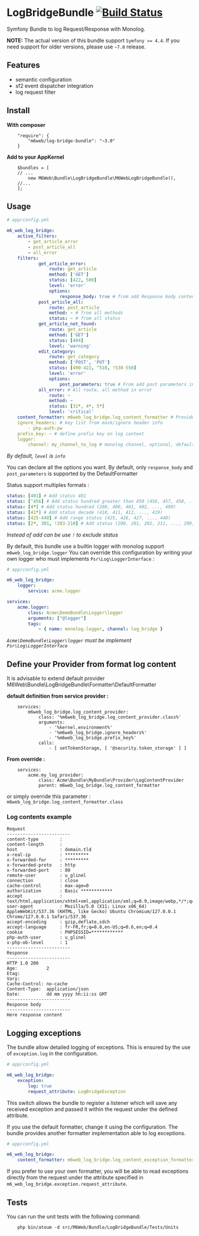 # LogBridgeBundle [![Build Status](https://travis-ci.org/M6Web/LogBridgeBundle.svg?branch=master)](https://travis-ci.org/M6Web/LogBridgeBundle)

Symfony Bundle to log Request/Response with Monolog. 

**NOTE:** The actual version of this bundle support `Symfony >= 4.4`.
If you need support for older versions, please use `~7.0` release.

## Features

 - semantic configuration
 - sf2 event dispatcher integration
 - log request filter



## Install

**With composer**
```
    "require": {
        "m6web/log-bridge-bundle": "~3.0"
    }
```

**Add to your AppKernel**
```
    $bundles = [
    // ...
        new M6Web\Bundle\LogBridgeBundle\M6WebLogBridgeBundle(),
    //...
    ];
```


## Usage

```yaml
# app/config.yml

m6_web_log_bridge:
    active_filters:
        - get_article_error
        - post_article_all
        - all_error
    filters:
            get_article_error:
                route: get_article
                method: ['GET']
                status: [422, 500]
                level: 'error'
                options:
                    response_body: true # from add Response body content (with DefaultFormatter)
            post_article_all:
                route: post_article
                method: ~ # from all methods
                status: ~ # from all status
            get_article_not_found:
                route: get_article
                method: ['GET']
                status: [404]
                level: 'warning'
            edit_category:
                route: get_category
                method: ['POST', 'PUT']
                status: [400-422, ^510, !530-550]
                level: 'error'
                options:
                    post_parameters: true # From add post parameters in response content (with DefaultFormatter)
            all_error: # All route, all method in error
                route: ~
                method: ~
                status: [31*, 4*, 5*]
                level: 'critical'
    content_formatter: m6web_log_bridge.log_content_formatter # Provider service name
    ignore_headers: # key list from mask/ignore header info
        - php-auth-pw
    prefix_key: ~ # define prefix key on log context
    logger: 
        channel: my_channel_to_log # monolog channel, optional, default 'log_bridge'
```

*By default, `level` is `info`*

You can declare all the options you want. 
By default, only `response_body` and `post_parameters` is supported by the DefaultFormatter

Status support multiples formats :
```yaml
status: [401] # Add status 401
status: [^456] # Add status hundred greater than 450 (456, 457, 458, ..., 499)
status: [4*] # Add status hundred (200, 400, 401, 402, ..., 499)
status: [41*] # Add status decade (410, 411, 412, ..., 419)
status: [425-440] # Add range status (425, 426, 427, ..., 440)
status: [2*, 301, !203-210] # Add status (200, 201, 202, 211, ..., 299, 301)
```
*Instead of add can be use `!` to exclude status*



By default, this bundle use a builtin logger with monolog support `m6web_log_bridge.logger`
You can override this configuration by writing your own logger who must implements `Psr\Log\LoggerInterface` : 

```yaml
# app/config.yml

m6_web_log_bridge:
    logger: 
        service: acme.logger
```

```yaml
services:
    acme.logger:
        class: Acme\DemoBundle\Logger\logger
        arguments: ["@logger"]
        tags:
            - { name: monolog.logger, channel: log_bridge }
```
*`Acme\DemoBundle\Logger\logger` must be implement `Psr\Log\LoggerInterface`*

## Define your Provider from format log content

It is advisable to extend default provider M6Web\Bundle\LogBridgeBundle\Formatter\DefaultFormatter


**default definition from service provider :** 

```
    services:
        m6web_log_bridge.log_content_provider:
            class: '%m6web_log_bridge.log_content_provider.class%'
            arguments:
                - '%kernel.environment%'
                - '%m6web_log_bridge.ignore_headers%'
                - '%m6web_log_bridge.prefix_key%'
            calls:
                - [ setTokenStorage, [ '@security.token_storage' ] ]
```

**From override :**

```
    services:
        acme.my_log_provider:
            class: Acme\Bundle\MyBundle\Provider\LogContentProvider
            parent: m6web_log_bridge.log_content_formatter
```

or simply override this parameter : ```m6web_log_bridge.log_content_formatter.class```


### Log contents example

    Request
    ------------------------
    content-type        : 
    content-length      : 
    host                : domain.tld
    x-real-ip           : *********
    x-forwarded-for     : *********
    x-forwarded-proto   : http
    x-forwarded-port    : 80
    remote-user         : u_glinel
    connection          : close
    cache-control       : max-age=0
    authorization       : Basic ************
    accept              : text/html,application/xhtml+xml,application/xml;q=0.9,image/webp,*/*;q=0.8
    user-agent          : Mozilla/5.0 (X11; Linux x86_64) AppleWebKit/537.36 (KHTML, like Gecko) Ubuntu Chromium/127.0.0.1 Chrome/127.0.0.1 Safari/537.36
    accept-encoding     : gzip,deflate,sdch
    accept-language     : fr-FR,fr;q=0.8,en-US;q=0.6,en;q=0.4
    cookie              : PHPSESSID=************
    php-auth-user       : u_glinel
    x-php-ob-level      : 1
    ------------------------
    Response
    ------------------------
    HTTP 1.0 200
    Age:           2
    Etag:          
    Vary:          
    Cache-Control: no-cache
    Content-Type:  application/json
    Date:          dd mm yyyy hh:ii:ss GMT
    ------------------------
    Response body
    ------------------------
    Here response content


## Logging exceptions

The bundle allow detailed logging of exceptions. This is ensured by the use of `exception.log` in the configuration.

```yaml
# app/config.yml

m6_web_log_bridge:
    exception: 
        log: true
        request_attribute: LogBridgeException
```

This switch allows the bundle to register a listener which will save any received exception and passed it within the request under the defined attribute.

If you use the default formatter, change it using the configuration. The bundle provides another formatter implementation able to log exceptions.
  
```yaml
# app/config.yml

m6_web_log_bridge:
    content_formatter: m6web_log_bridge.log_content_exception_formatter
```

If you prefer to use your own formatter, you will be able to read exceptions directly from the request under the attribute specified in `m6_web_log_bridge.exception.request_attribute`.


## Tests

You can run the unit tests with the following command:

```
    php bin/atoum -d src/M6Web/Bundle/LogBridgeBundle/Tests/Units
```
